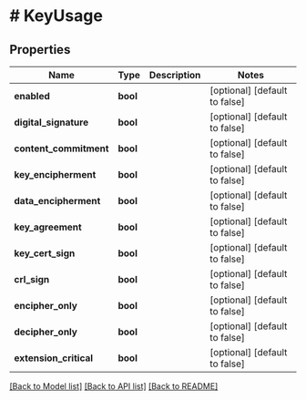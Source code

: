 # # KeyUsage

## Properties

Name | Type | Description | Notes
------------ | ------------- | ------------- | -------------
**enabled** | **bool** |  | [optional] [default to false]
**digital_signature** | **bool** |  | [optional] [default to false]
**content_commitment** | **bool** |  | [optional] [default to false]
**key_encipherment** | **bool** |  | [optional] [default to false]
**data_encipherment** | **bool** |  | [optional] [default to false]
**key_agreement** | **bool** |  | [optional] [default to false]
**key_cert_sign** | **bool** |  | [optional] [default to false]
**crl_sign** | **bool** |  | [optional] [default to false]
**encipher_only** | **bool** |  | [optional] [default to false]
**decipher_only** | **bool** |  | [optional] [default to false]
**extension_critical** | **bool** |  | [optional] [default to false]

[[Back to Model list]](../../README.md#models) [[Back to API list]](../../README.md#endpoints) [[Back to README]](../../README.md)
